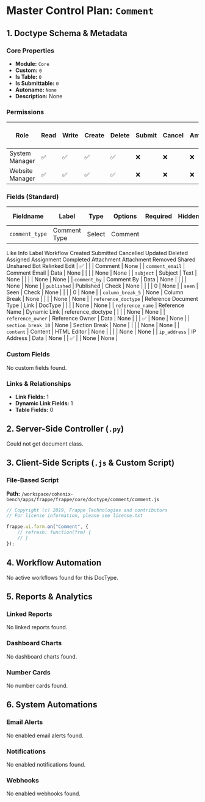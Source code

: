 # Master Control Plan: `Comment`

## 1. Doctype Schema & Metadata

### Core Properties
- **Module:** `Core`
- **Custom:** `0`
- **Is Table:** `0`
- **Is Submittable:** `0`
- **Autoname:** `None`
- **Description:** None

### Permissions
| Role | Read | Write | Create | Delete | Submit | Cancel | Amend | Report | Import | Export | Print | Email | Share | Set User Perms |
|---|---|---|---|---|---|---|---|---|---|---|---|---|---|---|
| System Manager | ✅ | ✅ | ✅ | ✅ | ❌ | ❌ | ❌ | ✅ | ❌ | ✅ | ✅ | ✅ | ✅ | ❌ |
| Website Manager | ✅ | ✅ | ✅ | ✅ | ❌ | ❌ | ❌ | ✅ | ❌ | ✅ | ✅ | ✅ | ✅ | ❌ |


### Fields (Standard)
| Fieldname | Label | Type | Options | Required | Hidden | Read Only | Default | Description |
|---|---|---|---|---|---|---|---|---|
| `comment_type` | Comment Type | Select | Comment
Like
Info
Label
Workflow
Created
Submitted
Cancelled
Updated
Deleted
Assigned
Assignment Completed
Attachment
Attachment Removed
Shared
Unshared
Bot
Relinked
Edit | ✅ |  |  | Comment | None |
| `comment_email` | Comment Email | Data | None |  |  |  | None | None |
| `subject` | Subject | Text | None |  |  |  | None | None |
| `comment_by` | Comment By | Data | None |  |  |  | None | None |
| `published` | Published | Check | None |  |  |  | 0 | None |
| `seen` | Seen | Check | None |  |  |  | 0 | None |
| `column_break_5` | None | Column Break | None |  |  |  | None | None |
| `reference_doctype` | Reference Document Type | Link | DocType |  |  |  | None | None |
| `reference_name` | Reference Name | Dynamic Link | reference_doctype |  |  |  | None | None |
| `reference_owner` | Reference Owner | Data | None |  |  | ✅ | None | None |
| `section_break_10` | None | Section Break | None |  |  |  | None | None |
| `content` | Content | HTML Editor | None |  |  |  | None | None |
| `ip_address` | IP Address | Data | None |  | ✅ |  | None | None |


### Custom Fields
No custom fields found.


### Links & Relationships
- **Link Fields:** 1
- **Dynamic Link Fields:** 1
- **Table Fields:** 0

## 2. Server-Side Controller (`.py`)
Could not get document class.


## 3. Client-Side Scripts (`.js` & Custom Script)
### File-Based Script
**Path:** `/workspace/cohenix-bench/apps/frappe/frappe/core/doctype/comment/comment.js`
```javascript
// Copyright (c) 2019, Frappe Technologies and contributors
// For license information, please see license.txt

frappe.ui.form.on("Comment", {
	// refresh: function(frm) {
	// }
});

```




## 4. Workflow Automation
No active workflows found for this DocType.


## 5. Reports & Analytics
### Linked Reports
No linked reports found.


### Dashboard Charts
No dashboard charts found.


### Number Cards
No number cards found.


## 6. System Automations
### Email Alerts
No enabled email alerts found.


### Notifications
No enabled notifications found.


### Webhooks
No enabled webhooks found.
